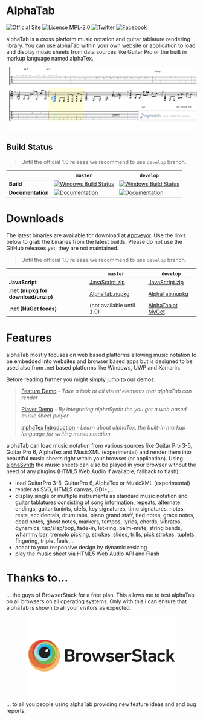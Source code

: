 # AlphaTab
[![Official Site](https://img.shields.io/badge/site-alphatab.net-blue.svg)](https://alphatab.net) 
[![License MPL-2.0](https://img.shields.io/badge/license-MPL--2.0-green.svg)](https://www.mozilla.org/en-US/MPL/2.0/)
[![Twitter](https://img.shields.io/badge/twitter-alphaTabMusic-blue.svg)](https://twitter.com/alphaTabMusic)
[![Facebook](https://img.shields.io/badge/facebook-alphaTabMusic-blue.svg)](https://facebook.com/alphaTabMusic)

alphaTab is a cross platform music notation and guitar tablature rendering library. You can use alphaTab within your own website or application to load and display music sheets from data sources like Guitar Pro or the built in markup language named alphaTex.

![alphaTab](Images/banner.png?raw=true "alphaTab")

## Build Status

> Until the official 1.0 release we recommend to use `develop` branch.

&nbsp; | `master` | `develop`
--- | --- | --- 
**Build** | [![Windows Build Status](https://ci.appveyor.com/api/projects/status/github/CoderLine/AlphaTab?branch=master&svg=true)](https://ci.appveyor.com/project/Danielku15/alphaTab/branch/master)  | [![Windows Build Status](https://ci.appveyor.com/api/projects/status/github/CoderLine/AlphaTab?branch=develop&svg=true)](https://ci.appveyor.com/project/Danielku15/alphaTab/branch/develop)
**Documentation** | [![Documentation](https://img.shields.io/badge/docs-master-brightgreen.svg)](https://docs.alphatab.net/master)  | [![Documentation](https://img.shields.io/badge/docs-develop-brightgreen.svg)](https://docs.alphatab.net/develop)

# Downloads

The latest binaries are available for download at [Appveyor](https://ci.appveyor.com/project/Danielku15/alphatab/build/artifacts). Use the links below to grab the binaries from the latest builds. Please do not use the GitHub releases yet, they are not maintained. 

> Until the official 1.0 release we recommend to use `develop` branch.

&nbsp; | `master` | `develop`
--- | --- | --- 
**JavaScript** | [JavaScript.zip](https://ci.appveyor.com/api/projects/Danielku15/alphaTab/artifacts/JavaScript.zip?branch=master) | [JavaScript.zip](https://ci.appveyor.com/api/projects/Danielku15/alphaTab/artifacts/JavaScript.zip?branch=develop)
**.net (nupkg for download/unzip)** | [AlphaTab.nupkg](https://ci.appveyor.com/api/projects/Danielku15/alphaTab/artifacts/AlphaTab.nupkg?branch=master) | [AlphaTab.nupkg](https://ci.appveyor.com/api/projects/Danielku15/alphaTab/artifacts/AlphaTab.nupkg?branch=develop)
**.net (NuGet feeds)** | (not available until 1.0) | [AlphaTab at MyGet](https://www.myget.org/feed/coderline/package/nuget/AlphaTab)


# Features
alphaTab mostly focuses on web based platforms allowing music notation to be embedded into websites and browser based apps but is designed to be used also from .net based platforms like Windows, UWP and Xamarin. 

Before reading further you might simply jump to our demos: 

> [Feature Demo](https://docs.alphatab.net/master/features/) - *Take a look at all visual elements that alphaTab can render*
>
> [Player Demo](https://docs.alphatab.net/master/assets/files/player.html) - *By integrating alphaSynth the you get a web based music sheet player* 
>
> [alphaTex Introduction](https://docs.alphatab.net/master/alphatex/) - *Learn about alphaTex, the built-in markup language for writing music notation*

alphaTab can load music notation from various sources like Guitar Pro 3-5, Guitar Pro 6, AlphaTex and MusicXML (experimental) and render them into beautiful music sheets right within your browser (or application). Using [alphaSynth](http://github.com/CoderLine/alphaSynth) the music sheets can also be played in your browser without the need of any plugins (HTML5 Web Audio if available, fallback to flash) .

* load GuitarPro 3-5, GuitarPro 6, AlphaTex or MusicXML (experimental)
* render as SVG, HTML5 canvas, GDI+,... 
* display single or multiple instruments as standard music notation and guitar tablatures consisting of song information, repeats, alternate endings, guitar tunints, clefs, key signatures, time signatures, notes, rests, accidentals, drum tabs, piano grand staff, tied notes, grace notes, dead notes, ghost notes, markers, tempos, lyrics, chords, vibratos, dynamics, tap/slap/pop, fade-in, let-ring, palm-mute, string bends, whammy bar, tremolo picking, strokes, slides, trills, pick strokes, tuplets, fingering, triplet feels,... 
* adapt to your responsive design by dynamic resizing 
* play the music sheet via HTML5 Web Audio API and Flash 

# Thanks to... 

... the guys of BrowserStack for a free plan. This allows me to test alphaTab on all browsers on all operating systems. Only with this I can ensure that alphaTab is shown to all your visitors as expected. 

<p align="center">
<a href="https://www.browserstack.com" target="_blank"><img src="Images/BrowserStack.png?raw=true" width="400" align="center"/></a>
</p>

... to all you people using alphaTab providing new feature ideas and and bug reports. 
